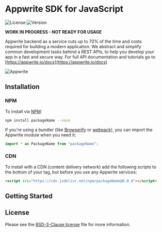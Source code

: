 # Appwrite SDK for JavaScript

![License](https://img.shields.io/github/license//.svg?v=1)
![Version](https://img.shields.io/badge/api%20version-0.2.0-blue.svg?v=1)

**WORK IN PROGRESS - NOT READY FOR USAGE**

Appwrite backend as a service cuts up to 70% of the time and costs required for building a modern application. We abstract and simplify common development tasks behind a REST APIs, to help you develop your app in a fast and secure way. For full API documentation and tutorials go to [https://appwrite.io/docs](https://appwrite.io/docs)

![Appwrite](https://appwrite.io/v1/images/console.png)

## Installation

### NPM

To install via [NPM](https://www.npmjs.com/):

```bash
npm install packageName --save
```

If you're using a bundler (like [Browserify](http://browserify.org/) or [webpack](https://webpack.js.org/)), you can import the Appwrite module when you need it:

```js
import * as PackageName from "packageName";
```

### CDN

To install with a CDN (content delivery network) add the following scripts to the bottom of your <body> tag, but before you use any Appwrite services:

```html
<script src="https://cdn.jsdelivr.net/npm/packageName@0.0.0"></script>
```

## Getting Started

## License

Please see the [BSD-3-Clause license](https://raw.githubusercontent.com/appwrite/appwrite/master/LICENSE) file for more information.